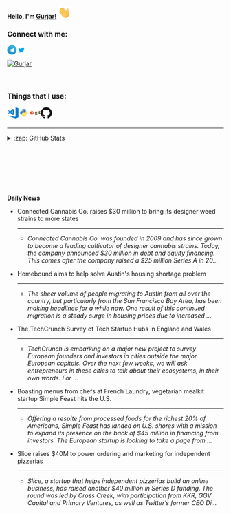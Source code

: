 #### Hello, I'm [Gurjar!](https://GurjarKing.github.io) <img src="https://raw.githubusercontent.com/ABSphreak/ABSphreak/master/gifs/Hi.gif" width="30px"></h2>


### Connect with me:

[<img align="left" alt="Gurjar | Telegram" width="22px" src="https://raw.githubusercontent.com/github/explore/80688e429a7d4ef2fca1e82350fe8e3517d3494d/topics/telegram/telegram.png" />][Telegram]
[<img align="left" alt="Gurjar | Twitter" width="22px" src="https://raw.githubusercontent.com/github/explore/80688e429a7d4ef2fca1e82350fe8e3517d3494d/topics/twitter/twitter.png" />][Twitter]
<br >
<br >
<a href="https://github.com/GurjarKing"><img src="https://komarev.com/ghpvc/?username=GurjarKing" alt="Gurjar" /></a> <br />
<br />
<br />
<!-- <br >

![](https://visitor-badge.glitch.me/badge?page_id=GurjarKing)

<br /> -->

### Things that I use:

[<img align="left" alt="Visual Studio Code" width="26px" src="https://raw.githubusercontent.com/github/explore/80688e429a7d4ef2fca1e82350fe8e3517d3494d/topics/visual-studio-code/visual-studio-code.png" />][VSCode]
[<img align="left" alt="Python" width="26px" src="https://raw.githubusercontent.com/github/explore/80688e429a7d4ef2fca1e82350fe8e3517d3494d/topics/python/python.png" />][Python]
[<img align="left" alt="Git" width="26px" src="https://raw.githubusercontent.com/github/explore/80688e429a7d4ef2fca1e82350fe8e3517d3494d/topics/git/git.png" />][Git]
[<img align="left" alt="GitHub" width="26px" src="https://raw.githubusercontent.com/github/explore/78df643247d429f6cc873026c0622819ad797942/topics/github/github.png" />][Github]

<br />
<br />

---
<details>
  <summary>:zap: GitHub Stats</summary>

<img align="left" alt="Gurjar's Github Stats" src="https://github-readme-stats.vercel.app/api?username=GurjarKing&show_icons=true&hide_border=true&count_private=true&include_all_commit=true&theme=algolia" />

</details>

<!-- ### 🔔 My latest tweet
<a href="https://twitter.com/Gurjar_King43" target="_blank">
	<img src="https://github.com/GurjarKing/GurjarKing/raw/master/tweet.png" width="70%" align="center" alt="Click to view on Twitter" title="My latest tweet, as an image"/>
</a> -->
<br>

<pre>

</pre>

<!-- **Quote of the hour:**

{qoth}

~ {qoth_author}
<pre>

</pre> -->
<br>
<pre>


</pre>
<strong>Daily News</strong>
  
  - Connected Cannabis Co. raises $30 million to bring its designer weed strains to more states
     <hr/>
     
      - *Connected Cannabis Co. was founded in 2009 and has since grown to become a leading cultivator of designer cannabis strains. Today, the company announced $30 million in debt and equity financing. This comes after the company raised a $25 million Series A in 20…*
     
  - Homebound aims to help solve Austin's housing shortage problem
      <hr/>
      
      - *The sheer volume of people migrating to Austin from all over the country, but particularly from the San Francisco Bay Area, has been making headlines for a while now. One result of this continued migration is a steady surge in housing prices due to increased …*
      
  - The TechCrunch Survey of Tech Startup Hubs in England and Wales
      <hr/>
      
      - *TechCrunch is embarking on a major new project to survey European founders and investors in cities outside the major European capitals. Over the next few weeks, we will ask entrepreneurs in these cities to talk about their ecosystems, in their own words. For …*
      
  - Boasting menus from chefs at French Laundry, vegetarian mealkit startup Simple Feast hits the U.S.
      <hr/>
      
      - *Offering a respite from processed foods for the richest 20% of Americans, Simple Feast has landed on U.S. shores with a mission to expand its presence on the back of $45 million in financing from investors. The European startup is looking to take a page from …*
       
  - Slice raises $40M to power ordering and marketing for independent pizzerias
      <hr/>
       
       - *Slice, a startup that helps independent pizzerias build an online business, has raised another $40 million in Series D funding. The round was led by Cross Creek, with participation from KKR, GGV Capital and Primary Ventures, as well as Twitter’s former CEO Di…*
      

<br />

[VSCode]: https://code.visualstudio.com/
[Python]: https://www.python.org/
[Git]: https://git-scm.com/
[Github]: https://github.com/
[Telegram]: https://t.me/Gurjar_King/
[Twitter]: https://twitter.com/Gurjar_King43/
